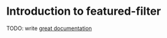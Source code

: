 # Introduction to featured-filter

TODO: write [great documentation](http://jacobian.org/writing/what-to-write/)

